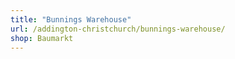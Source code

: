 ```yaml
---
title: "Bunnings Warehouse"
url: /addington-christchurch/bunnings-warehouse/
shop: Baumarkt
---
```

